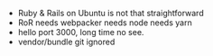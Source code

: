 - Ruby & Rails on Ubuntu is not that straightforward
- RoR needs webpacker needs node needs yarn
- hello port 3000, long time no see.
- vendor/bundle git ignored